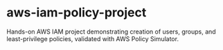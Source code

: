 # aws-iam-policy-project
Hands-on AWS IAM project demonstrating creation of users, groups, and least-privilege policies, validated with AWS Policy Simulator.
